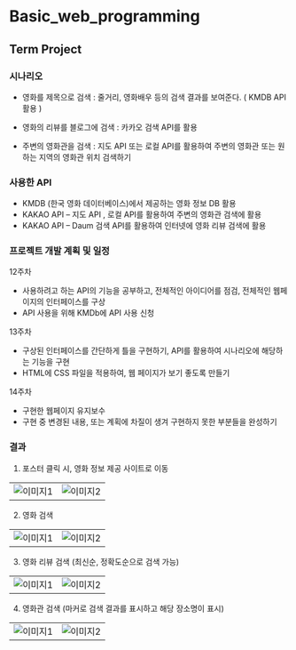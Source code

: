 # Basic_web_programming

## Term Project

### 시나리오

- 영화를 제목으로 검색 : 줄거리, 영화배우 등의 검색 결과를 보여준다. ( KMDB API 활용 )
 
- 영화의 리뷰를 블로그에 검색 : 카카오 검색 API를 활용

- 주변의 영화관을 검색 : 지도 API 또는 로컬 API를 활용하여 주변의 영화관 또는 원하는 지역의 영화관 위치 검색하기

### 사용한 API

- KMDB (한국 영화 데이터베이스)에서 제공하는 영화 정보 DB 활용 
- KAKAO API – 지도 API , 로컬 API를 활용하여 주변의 영화관 검색에 활용
- KAKAO API – Daum 검색 API를 활용하여 인터넷에 영화 리뷰 검색에 활용

### 프로젝트 개발 계획 및 일정

12주차
- 사용하려고 하는 API의 기능을 공부하고, 전체적인 아이디어를 점검, 전체적인 웹페이지의 인터페이스를 구상
- API 사용을 위해 KMDb에 API 사용 신청

13주차 
- 구상된 인터페이스를 간단하게 틀을 구현하기, API를 활용하여 시나리오에 해당하는 기능을 구현
- HTML에 CSS 파일을 적용하여, 웹 페이지가 보기 좋도록 만들기

14주차
- 구현한 웹페이지 유지보수
- 구현 중 변경된 내용, 또는 계획에 차질이 생겨 구현하지 못한 부분들을 완성하기

### 결과

1. 포스터 클릭 시, 영화 정보 제공 사이트로 이동

|          |          |
|----------|----------|
| ![이미지1](https://github.com/user-attachments/assets/61f585a1-c3f2-4f51-9959-11c744cb3ede) | ![이미지2](https://github.com/user-attachments/assets/b4fa2f49-6ec4-437d-96c7-ac6cee7ab412) |  

2. 영화 검색


|          |          |
|----------|----------|
| ![이미지1](https://github.com/user-attachments/assets/12a8a7cc-6e14-459a-ac7e-e4e66da0a77a) | ![이미지2](https://github.com/user-attachments/assets/3092971f-9101-4086-8f5e-0286cea6d746) |  

3. 영화 리뷰 검색 (최신순, 정확도순으로 검색 가능)

|          |          |
|----------|----------|
| ![이미지1](https://github.com/user-attachments/assets/82940d77-1e84-4269-b712-145063a9ccfa) | ![이미지2](https://github.com/user-attachments/assets/41aa481a-e1f4-4e00-baaf-507052300fae) | 

4. 영화관 검색 (마커로 검색 결과를 표시하고 해당 장소명이 표시)

|          |          |
|----------|----------|
| ![이미지1](https://github.com/user-attachments/assets/45b78873-3ef2-46f5-b4ea-47c960ac5f44) | ![이미지2](https://github.com/user-attachments/assets/a622533e-b914-4b06-985a-06d807f73da7) |


